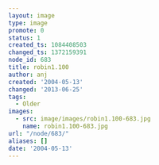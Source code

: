 ```yaml
---
layout: image
type: image
promote: 0
status: 1
created_ts: 1084408503
changed_ts: 1372159391
node_id: 683
title: robin1.100
author: anj
created: '2004-05-13'
changed: '2013-06-25'
tags:
  - Older
images:
  - src: image/images/robin1.100-683.jpg
    name: robin1.100-683.jpg
url: "/node/683/"
aliases: []
date: '2004-05-13'
---
```


